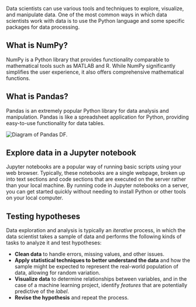 Data scientists can use various tools and techniques to explore, visualize, and manipulate data. One of the most common ways in which data scientists work with data is to use the Python language and some specific packages for data processing.

## What is NumPy?

NumPy is a Python library that provides functionality comparable to mathematical tools such as MATLAB and R. While NumPy significantly simplifies the user experience, it also offers comprehensive mathematical functions.

## What is Pandas?

Pandas is an extremely popular Python library for data analysis and manipulation. Pandas is like a spreadsheet application for Python, providing easy-to-use functionality for data tables.

![Diagram of Pandas DF.](../media/2-pandas-df.png)

## Explore data in a Jupyter notebook

Jupyter notebooks are a popular way of running basic scripts using your web browser. Typically, these notebooks are a single webpage, broken up into text sections and code sections that are executed on the server rather than your local machine. By running code in Jupyter notebooks on a server, you can get started quickly without needing to install Python or other tools on your local computer.

## Testing hypotheses

Data exploration and analysis is typically an *iterative* process, in which the data scientist takes a sample of data and performs the following kinds of tasks to analyze it and test hypotheses:

- **Clean data** to handle errors, missing values, and other issues.
- **Apply statistical techniques to better understand the data** and how the sample might be expected to represent the real-world population of data, allowing for random variation.
- **Visualize data** to determine relationships between variables, and in the case of a machine learning project, identify *features* that are potentially predictive of the *label*.
- **Revise the hypothesis** and repeat the process.
